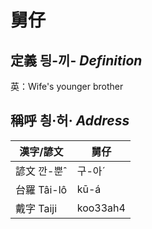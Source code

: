 # 舅仔
## 定義 딍-끼- _Definition_




英：Wife's younger brother

## 稱呼 칑·허· _Address_

漢字/諺文 | 舅仔
--- | ---
諺文 깐-뿐ˆ | 구-아ˊ
台羅 Tâi-lô | kū-á
戴字 Taiji | koo33ah4


